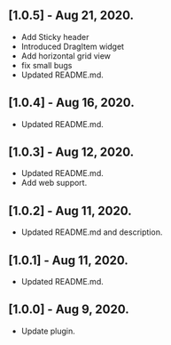 ## [1.0.5] - Aug 21, 2020.

* Add Sticky header
* Introduced DragItem widget
* Add horizontal grid view
* fix small bugs
* Updated README.md.

## [1.0.4] - Aug 16, 2020.

* Updated README.md.

## [1.0.3] - Aug 12, 2020.

* Updated README.md.
* Add web support.

## [1.0.2] - Aug 11, 2020.

* Updated README.md and description.

## [1.0.1] - Aug 11, 2020.

* Updated README.md.

## [1.0.0] - Aug 9, 2020.

* Update plugin.